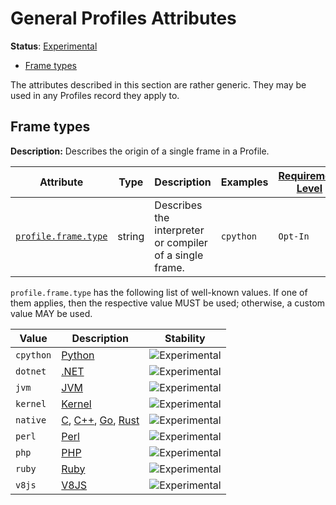 <!--- Hugo front matter used to generate the website version of this page:
linkTitle: Logs
aliases: [docs/specs/semconv/general/profiles-general]
--->

# General Profiles Attributes

**Status**: [Experimental][DocumentStatus]

<!-- toc -->

- [Frame types](#frame-types)

<!-- tocstop -->

The attributes described in this section are rather generic.
They may be used in any Profiles record they apply to.

## Frame types

**Description:** Describes the origin of a single frame in a Profile.

<!-- semconv profile.frame(full) -->
<!-- NOTE: THIS TEXT IS AUTOGENERATED. DO NOT EDIT BY HAND. -->
<!-- see templates/registry/markdown/snippet.md.j2 -->
<!-- prettier-ignore-start -->
<!-- markdownlint-capture -->
<!-- markdownlint-disable -->

| Attribute  | Type | Description  | Examples  | [Requirement Level](https://opentelemetry.io/docs/specs/semconv/general/attribute-requirement-level/) | Stability |
|---|---|---|---|---|---|
| [`profile.frame.type`](/docs/attributes-registry/profile.md) | string | Describes the interpreter or compiler of a single frame. | `cpython` | `Opt-In` | ![Experimental](https://img.shields.io/badge/-experimental-blue) |

`profile.frame.type` has the following list of well-known values. If one of them applies, then the respective value MUST be used; otherwise, a custom value MAY be used.

| Value  | Description | Stability |
|---|---|---|
| `cpython` | [Python](https://wikipedia.org/wiki/Python_(programming_language)) | ![Experimental](https://img.shields.io/badge/-experimental-blue) |
| `dotnet` | [.NET](https://wikipedia.org/wiki/.NET) | ![Experimental](https://img.shields.io/badge/-experimental-blue) |
| `jvm` | [JVM](https://wikipedia.org/wiki/Java_virtual_machine) | ![Experimental](https://img.shields.io/badge/-experimental-blue) |
| `kernel` | [Kernel](https://wikipedia.org/wiki/Kernel_(operating_system)) | ![Experimental](https://img.shields.io/badge/-experimental-blue) |
| `native` | [C](https://wikipedia.org/wiki/C_(programming_language)), [C++](https://wikipedia.org/wiki/C%2B%2B), [Go](https://wikipedia.org/wiki/Go_(programming_language)), [Rust](https://wikipedia.org/wiki/Rust_(programming_language)) | ![Experimental](https://img.shields.io/badge/-experimental-blue) |
| `perl` | [Perl](https://wikipedia.org/wiki/Perl) | ![Experimental](https://img.shields.io/badge/-experimental-blue) |
| `php` | [PHP](https://wikipedia.org/wiki/PHP) | ![Experimental](https://img.shields.io/badge/-experimental-blue) |
| `ruby` | [Ruby](https://wikipedia.org/wiki/Ruby_(programming_language)) | ![Experimental](https://img.shields.io/badge/-experimental-blue) |
| `v8js` | [V8JS](https://wikipedia.org/wiki/V8_(JavaScript_engine)) | ![Experimental](https://img.shields.io/badge/-experimental-blue) |



<!-- markdownlint-restore -->
<!-- prettier-ignore-end -->
<!-- END AUTOGENERATED TEXT -->
<!-- endsemconv -->

[DocumentStatus]: https://opentelemetry.io/docs/specs/otel/document-status
